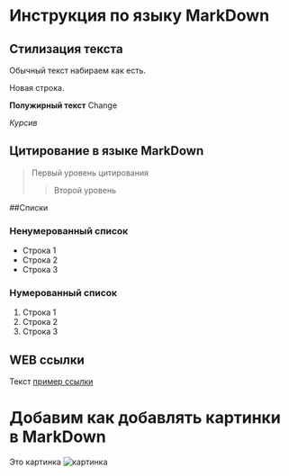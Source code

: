 # Инструкция по языку MarkDown

## Стилизация текста
Обычный текст набираем как есть.

Новая строка.

**Полужирный текст** Change

*Курсив*

## Цитирование в языке MarkDown
> Первый уровень цитирования
>> Второй уровень

##Списки
### Ненумерованный список
* Строка 1
* Строка 2
* Строка 3

### Нумерованный список
1. Строка 1
2. Строка 2
3. Строка 3

## WEB ссылки
Текст [пример ссылки](http.example.com "Всплывающая подсказка")

# Добавим как добавлять картинки в MarkDown
Это картинка
![картинка](pict.jpg)

